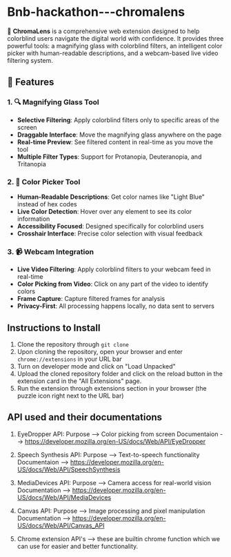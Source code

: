 # Bnb-hackathon---chromalens


🎨 **ChromaLens** is a comprehensive web extension designed to help colorblind users navigate the digital world with confidence. It provides three powerful tools: a magnifying glass with colorblind filters, an intelligent color picker with human-readable descriptions, and a webcam-based live video filtering system.

## 🌟 Features

### 1. 🔍 Magnifying Glass Tool
- **Selective Filtering**: Apply colorblind filters only to specific areas of the screen
- **Draggable Interface**: Move the magnifying glass anywhere on the page
- **Real-time Preview**: See filtered content in real-time as you move the tool
- **Multiple Filter Types**: Support for Protanopia, Deuteranopia, and Tritanopia

### 2. 🎯 Color Picker Tool
- **Human-Readable Descriptions**: Get color names like "Light Blue" instead of hex codes
- **Live Color Detection**: Hover over any element to see its color information
- **Accessibility Focused**: Designed specifically for colorblind users
- **Crosshair Interface**: Precise color selection with visual feedback

### 3. 📹 Webcam Integration
- **Live Video Filtering**: Apply colorblind filters to your webcam feed in real-time
- **Color Picking from Video**: Click on any part of the video to identify colors
- **Frame Capture**: Capture filtered frames for analysis
- **Privacy-First**: All processing happens locally, no data sent to servers

## Instructions to Install 
1. Clone the repository through `git clone`
2. Upon cloning the repository, open your browser and enter `chrome://extensions` in your URL bar
3. Turn on developer mode and click on "Load Unpacked"
4. Upload the cloned repository folder and click on the reload button in the extension card in the "All Extensions" page.
5. Run the extension through extensions section in your browser (the puzzle icon right next to the URL bar)

## API used and their documentations

1. EyeDropper API:
   Purpose --> Color picking from screen
   Documentaion -->  https://developer.mozilla.org/en-US/docs/Web/API/EyeDropper
   
2. Speech Synthesis API:
   Purpose --> Text-to-speech functionality
   Documentaion --> https://developer.mozilla.org/en-US/docs/Web/API/SpeechSynthesis

3. MediaDevices API:
  Purpose --> Camera access for real-world vision
  Documentation --> https://developer.mozilla.org/en-US/docs/Web/API/MediaDevices

4. Canvas API:
  Purpose --> Image processing and pixel manipulation
  Documentation --> https://developer.mozilla.org/en-US/docs/Web/API/Canvas_API

5. Chrome extension API's --> these are builtin chrome function which we can use for easier and better functionality.


